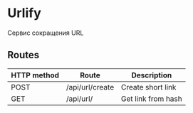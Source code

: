 # Urlify

Сервис сокращения URL

## Routes

| HTTP method | Route           |  Description       |
|-------------|-----------------|--------------------|
| POST        | /api/url/create | Create short link  |
| GET         | /api/url/<hash> | Get link from hash |